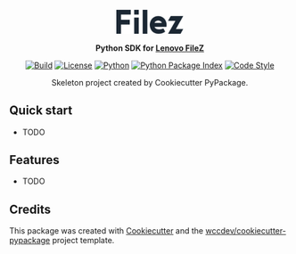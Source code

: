 <p align="center">
    <a href="https://www.filez.com/">
    <img src="https://raw.githubusercontent.com/wccdev/filez-python-sdk/master/.github/assets/logo-black.png" width="120" margin="50" alt="Python SDK For FileZ">
    </a>
</p>
<p align="center">
    <strong>
    Python SDK for
    <a href="https://www.filez.com/">Lenovo FileZ</a>
    </strong>
</p>
<p align="center">
    <a href="https://github.com/wccdev/filez-python-sdk/actions/workflows/ci.yml"><img
        src="https://github.com/wccdev/filez-python-sdk/actions/workflows/ci.yml/badge.svg"
        alt="Build"
        /></a>
    <a href="https://github.com/wccdev/filez-python-sdk/blob/main/LICENSE"><img
        src="https://img.shields.io/github/license/wccdev/filez-python-sdk"
        alt="License"
        /></a>
    <a href="https://pypi.org/project/filez-python-sdk/"><img
        src="https://img.shields.io/pypi/pyversions/filez-python-sdk.svg"
        alt="Python"
        /></a>
    <a href="https://pypi.org/project/filez-python-sdk/"><img
        src="https://img.shields.io/pypi/v/filez-python-sdk.svg"
        alt="Python Package Index"
        /></a>
    <a href="https://github.com/psf/black"><img
        src="https://img.shields.io/badge/code%20style-black-000000.svg"
        alt="Code Style"
        /></a>
</p>
<p align="center">
    Skeleton project created by Cookiecutter PyPackage.
</p>
<h2></h2>

## Quick start

* TODO


## Features

* TODO

## Credits

This package was created with [Cookiecutter](https://github.com/audreyr/cookiecutter) and the [wccdev/cookiecutter-pypackage](https://github.com/wccdev/cookiecutter-pypackage) project template.
